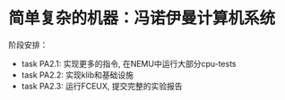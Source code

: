 # 简单复杂的机器：冯诺伊曼计算机系统
阶段安排：  
- task PA2.1: 实现更多的指令, 在NEMU中运行大部分cpu-tests  
- task PA2.2: 实现klib和基础设施  
- task PA2.3: 运行FCEUX, 提交完整的实验报告  
